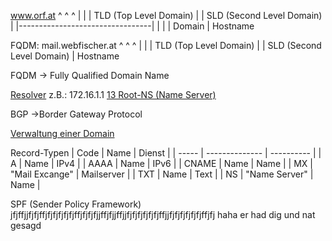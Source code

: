 
www.orf.at 
   ^   ^   ^
    |    |     | TLD (Top Level Domain)
    |    | SLD (Second Level Domain)
    |   |---------------------------------|
    |                            |
    |                      Domain
    | Hostname

FQDM: mail.webfischer.at
			   ^      ^           ^
                |       |             | TLD (Top Level Domain)
                |       | SLD (Second Level Domain)
                | Hostname

FQDM -> Fully Qualified Domain Name

<u>Resolver</u> z.B.: 172.16.1.1
[13 Root-NS (Name Server)](https://root-servers.org/)

BGP ->Border Gateway Protocol

<u>Verwaltung einer Domain</u>

Record-Typen
| Code  | Name           | Dienst     |
| ----- | -------------- | ---------- |
| A     | Name           | IPv4       |
| AAAA  | Name           | IPv6       |
| CNAME | Name           | Name       |
| MX    | "Mail Excange" | Mailserver |
| TXT   | Name           | Text       |
| NS    | "Name Server"  | Name       |

SPF (Sender Policy Framework)
jfjffjjfjfjffjfjfjfjfjfjffjfjfjfjjffjfjjffjjfjfjfjfjfjfjffjjfjfjfjfjfjfjffjfj
haha er had dig und nat gesagd